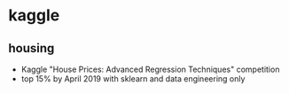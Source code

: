 # kaggle
## housing
- Kaggle "House Prices: Advanced Regression Techniques" competition
- top 15% by April 2019 with sklearn and data engineering only